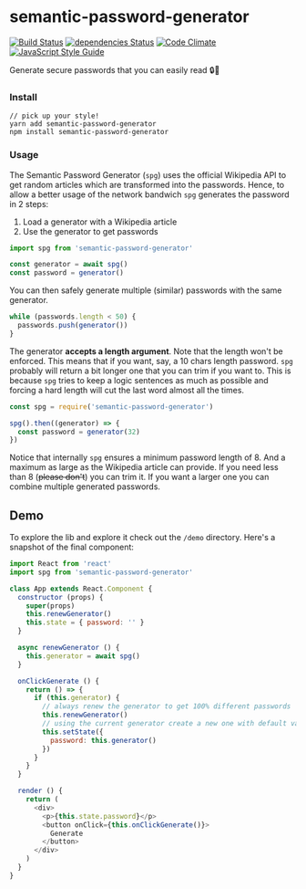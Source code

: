 semantic-password-generator
===========================

[![Build Status](https://travis-ci.org/sospedra/semantic-password-generator.svg?branch=master)](https://travis-ci.org/sospedra/semantic-password-generator)
[![dependencies Status](https://david-dm.org/sospedra/semantic-password-generator/status.svg)](https://david-dm.org/sospedra/semantic-password-generator)
[![Code Climate](https://codeclimate.com/github/sospedra/semantic-password-generator/badges/gpa.svg)](https://codeclimate.com/github/sospedra/semantic-password-generator)
[![JavaScript Style Guide](https://img.shields.io/badge/code_style-standard-brightgreen.svg)](https://standardjs.com)


Generate secure passwords that you can easily read 🔒💬

### Install

```
// pick up your style!
yarn add semantic-password-generator
npm install semantic-password-generator
```

### Usage

The Semantic Password Generator (`spg`) uses the official Wikipedia API to get
random articles which are transformed into the passwords. Hence, to allow a better
usage of the network bandwich `spg` generates the password in 2 steps:

1. Load a generator with a Wikipedia article
2. Use the generator to get passwords

```js
import spg from 'semantic-password-generator'

const generator = await spg()
const password = generator()
```

You can then safely generate multiple (similar) passwords with the same generator.

```js
while (passwords.length < 50) {
  passwords.push(generator())
}
```

The generator **accepts a length argument**. Note that the length won't be enforced.
This means that if you want, say, a 10 chars length password. `spg` probably will return a bit longer one that you can trim if you want to. This is because
`spg` tries to keep a logic sentences as much as possible and forcing a hard length will cut the last word almost all the times.

```js
const spg = require('semantic-password-generator')

spg().then((generator) => {
  const password = generator(32)
})
```

Notice that internally `spg` ensures a minimum password length of 8. And a maximum as large as the Wikipedia article can provide. If you need less than 8 (~~please don't~~) you can trim it. If you want a larger one you can combine multiple generated passwords.

## Demo

To explore the lib and explore it check out the `/demo` directory. Here's a snapshot of the final component:

```js
import React from 'react'
import spg from 'semantic-password-generator'

class App extends React.Component {
  constructor (props) {
    super(props)
    this.renewGenerator()
    this.state = { password: '' }
  }

  async renewGenerator () {
    this.generator = await spg()
  }

  onClickGenerate () {
    return () => {
      if (this.generator) {
        // always renew the generator to get 100% different passwords
        this.renewGenerator()
        // using the current generator create a new one with default values
        this.setState({
          password: this.generator()
        })
      }
    }
  }

  render () {
    return (
      <div>
        <p>{this.state.password}</p>
        <button onClick={this.onClickGenerate()}>
          Generate
        </button>
      </div>
    )
  }
}
```
